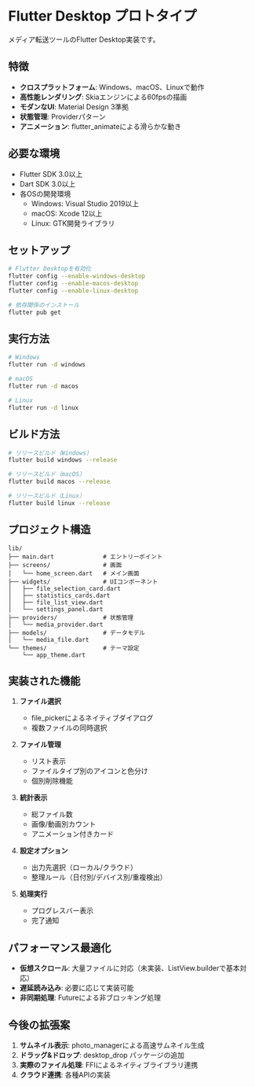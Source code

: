 # Flutter Desktop プロトタイプ

メディア転送ツールのFlutter Desktop実装です。

## 特徴

- **クロスプラットフォーム**: Windows、macOS、Linuxで動作
- **高性能レンダリング**: Skiaエンジンによる60fpsの描画
- **モダンなUI**: Material Design 3準拠
- **状態管理**: Providerパターン
- **アニメーション**: flutter_animateによる滑らかな動き

## 必要な環境

- Flutter SDK 3.0以上
- Dart SDK 3.0以上
- 各OSの開発環境
  - Windows: Visual Studio 2019以上
  - macOS: Xcode 12以上
  - Linux: GTK開発ライブラリ

## セットアップ

```bash
# Flutter Desktopを有効化
flutter config --enable-windows-desktop
flutter config --enable-macos-desktop
flutter config --enable-linux-desktop

# 依存関係のインストール
flutter pub get
```

## 実行方法

```bash
# Windows
flutter run -d windows

# macOS
flutter run -d macos

# Linux
flutter run -d linux
```

## ビルド方法

```bash
# リリースビルド（Windows）
flutter build windows --release

# リリースビルド（macOS）
flutter build macos --release

# リリースビルド（Linux）
flutter build linux --release
```

## プロジェクト構造

```
lib/
├── main.dart              # エントリーポイント
├── screens/               # 画面
│   └── home_screen.dart   # メイン画面
├── widgets/               # UIコンポーネント
│   ├── file_selection_card.dart
│   ├── statistics_cards.dart
│   ├── file_list_view.dart
│   └── settings_panel.dart
├── providers/             # 状態管理
│   └── media_provider.dart
├── models/                # データモデル
│   └── media_file.dart
└── themes/                # テーマ設定
    └── app_theme.dart
```

## 実装された機能

1. **ファイル選択**
   - file_pickerによるネイティブダイアログ
   - 複数ファイルの同時選択

2. **ファイル管理**
   - リスト表示
   - ファイルタイプ別のアイコンと色分け
   - 個別削除機能

3. **統計表示**
   - 総ファイル数
   - 画像/動画別カウント
   - アニメーション付きカード

4. **設定オプション**
   - 出力先選択（ローカル/クラウド）
   - 整理ルール（日付別/デバイス別/重複検出）

5. **処理実行**
   - プログレスバー表示
   - 完了通知

## パフォーマンス最適化

- **仮想スクロール**: 大量ファイルに対応（未実装、ListView.builderで基本対応）
- **遅延読み込み**: 必要に応じて実装可能
- **非同期処理**: Futureによる非ブロッキング処理

## 今後の拡張案

1. **サムネイル表示**: photo_managerによる高速サムネイル生成
2. **ドラッグ&ドロップ**: desktop_drop パッケージの追加
3. **実際のファイル処理**: FFIによるネイティブライブラリ連携
4. **クラウド連携**: 各種APIの実装